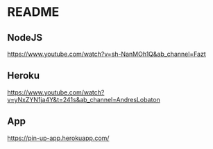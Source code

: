 # README #
## NodeJS
https://www.youtube.com/watch?v=sh-NanMOh1Q&ab_channel=Fazt

## Heroku
https://www.youtube.com/watch?v=yNxZYN1ja4Y&t=241s&ab_channel=AndresLobaton

## App
https://pin-up-app.herokuapp.com/